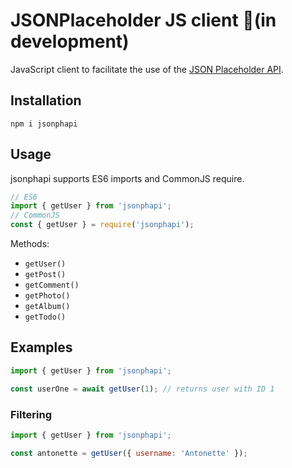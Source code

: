 # JSONPlaceholder JS client 🚧(in development)

JavaScript client to facilitate the use of the [JSON Placeholder API](https://jsonplaceholder.typicode.com).

## Installation

`npm i jsonphapi`

## Usage

jsonphapi supports ES6 imports and CommonJS require.

```js
// ES6
import { getUser } from 'jsonphapi';
// CommonJS
const { getUser } = require('jsonphapi');
```

Methods:

- `getUser()`
- `getPost()`
- `getComment()`
- `getPhoto()`
- `getAlbum()`
- `getTodo()`

## Examples

```js
import { getUser } from 'jsonphapi';

const userOne = await getUser(1); // returns user with ID 1
```

### Filtering

```js
import { getUser } from 'jsonphapi';

const antonette = getUser({ username: 'Antonette' });
```
